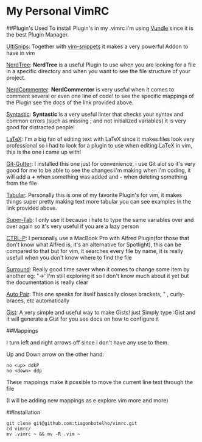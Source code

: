 My Personal VimRC
=================

##Plugin's Used
  To install Plugin's in my .vimrc i'm using [Vundle](https://github.com/gmarik/Vundle.vim) since it is the best Plugin Manager.
  
  [UltiSnips](https://github.com/SirVer/ultisnips):
Together with [vim-snippets](https://github.com/honza/vim-snippets) it makes a very powerful Addon to have in vim
    
  [NerdTree](https://github.com/scrooloose/nerdtree):
**NerdTree** is a useful Plugin to use when you are looking for a file in a specific directory and when you want to see the file structure of your project.

  [NerdCommenter](https://github.com/scrooloose/nerdcommenter):
**NerdCommenter** is very useful when it comes to comment several or even one line of code! to see the specific mappings of the Plugin see the docs of the link provided above.

  [Syntastic](https://github.com/scrooloose/syntastic):
**Syntastic** is a very useful linter that checks your syntax and common errors (such as missing ; and not initialized variables) it is very good for distracted people!


  [LaTeX](https://github.com/LaTeX-Box-Team/LaTeX-Box):
I'm a big fan of editing text with LaTeX since it makes files look very professional so i had to look for a plugin to use when editing LaTeX in vim, this is the one i came up with!


  [Git-Gutter](https://github.com/airblade/vim-gitgutter):
I installed this one just for convenience, i use Git alot so it's very good for me to be able to see the changes i'm making when i'm coding, it will add a **+** when something was added and **-** when deleting something from the file


  [Tabular](https://github.com/godlygeek/tabular):
Personally this is one of my favorite Plugin's for vim, it makes things super pretty making text more tabular you can see examples in the link provided above.

  [Super-Tab](https://github.com/ervandew/supertab):
I only use it because i hate to type the same variables over and over again so it's very useful if you are a lazy person

  [CTRL-P](https://github.com/kien/ctrlp.vim):
I personally use a MacBook Pro with Alfred Plugin(for those that don't know what Alfred is, it's an alternative for Spotlight), this can be compared to that but for vim, it searches every file by name, it is really usefull when you don't know where to find the file

  [Surround](https://github.com/tpope/vim-surround):
Really good time saver when it comes to change some item by another eg: "->' I'm still exploring it so I don't know much about it yet but the documentation is really clear

  [Auto Pair](https://github.com/jiangmiao/auto-pairs):
This one speaks for itself basically closes brackets, " , curly-braces, etc automatically

  [Gist](https://github.com/mattn/gist-vim):
A very simple and useful way to make Gists! just Simply type :Gist and it will generate a Gist for you see docs on how to configure it


##Mappings

I turn left and right arrows off since i don't have any use to them.

Up and Down arrow on the other hand:

    no <up> ddkP
    no <down> ddp
These mappings make it possible to move the current line text through the file

(I will be adding new mappings as e explore vim more and more)


##Installation

    git clone git@github.com:tiagonbotelho/vimrc.git
    cd vimrc/
    mv .vimrc ~ && mv -R .vim ~
